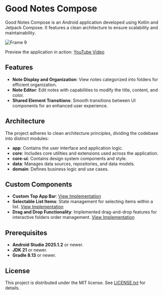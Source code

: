 # Good Notes Compose

Good Notes Compose is an Android application developed using Kotlin and Jetpack Compose. It features a clean architecture to ensure scalability and maintainability.

![Frame 9](https://github.com/xephosbot/GoodNotesCompose/assets/75476237/3adca9ed-25a1-4e2d-a6cb-b777a5134c7c)

Preview the application in action: [YouTube Video](https://youtube.com/shorts/Tz0WPUggpVE)

## Features

- **Note Display and Organization**: View notes categorized into folders for efficient organization.
- **Note Editor**: Edit notes with capabilities to modify the title, content, and color.
- **Shared Element Transitions**: Smooth transitions between UI components for an enhanced user experience.

## Architecture

The project adheres to clean architecture principles, dividing the codebase into distinct modules:

- **app**: Contains the user interface and application logic.
- **core**: Includes core utilities and extensions used across the application.
- **core-ui**: Contains design system components and style.
- **data**: Manages data sources, repositories, and data models.
- **domain**: Defines business logic and use cases.

## Custom Components

- **Custom Top App Bar**: [View Implementation](https://github.com/xephosbot/GoodNotesCompose/blob/master/core/ui/src/main/java/com/xbot/ui/component/AppBar.kt)
- **Selectable List Items**: State management for selecting items within a list. [View Implementation](https://github.com/xephosbot/GoodNotesCompose/blob/master/core/ui/src/main/java/com/xbot/ui/component/SelectableItemsState.kt)
- **Drag and Drop Functionality**: Implemented drag-and-drop features for interactive folders order management. [View Implementation](https://github.com/xephosbot/GoodNotesCompose/blob/master/core/ui/src/main/java/com/xbot/ui/component/DragDropState.kt)

## Prerequisites

- **Android Studio 2025.1.2** or newer.
- **JDK 21** or newer.
- **Gradle 8.13** or newer.

## License

This project is distributed under the MIT license. See [LICENSE.txt](LICENSE.txt) for details.
